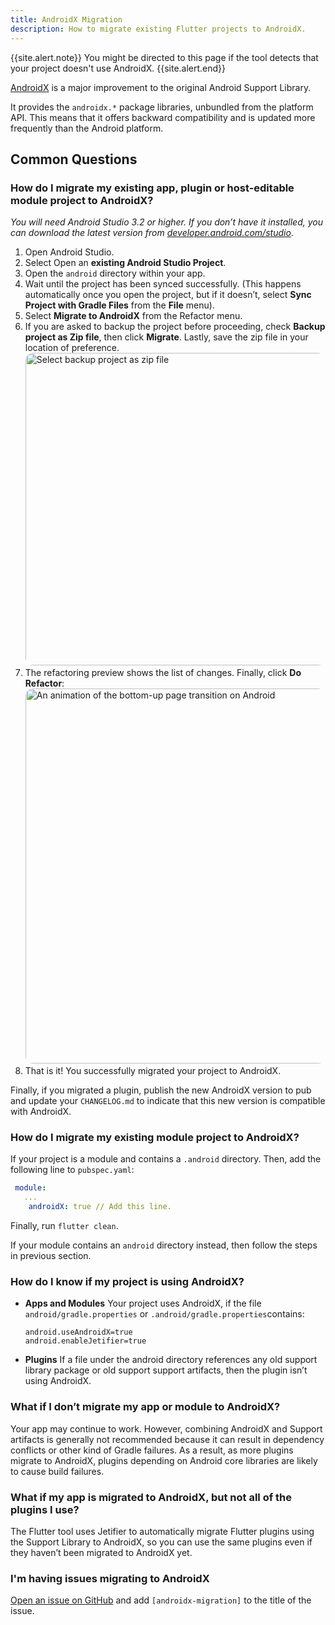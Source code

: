```yaml
---
title: AndroidX Migration 
description: How to migrate existing Flutter projects to AndroidX.
---
```


{{site.alert.note}}
  You might be directed to this page if the tool detects that your project
  doesn't use AndroidX.
{{site.alert.end}}

[AndroidX](https://developer.android.com/jetpack/androidx) is a major improvement 
to the original Android Support Library.

It provides the `androidx.*` package libraries, unbundled from the platform API. 
This means that it offers backward compatibility and is updated more frequently 
than the Android platform.

## Common Questions

### How do I migrate my existing app, plugin or host-editable module project to AndroidX?

_You will need Android Studio 3.2 or higher. If you don’t have it installed, 
you can download the latest version from [developer.android.com/studio](developer.android.com/studio)_.

1. Open Android Studio.
2. Select Open an **existing Android Studio Project**.
3. Open the `android` directory within your app.
4. Wait until the project has been synced successfully. 
  (This happens automatically once you open the project, but if it doesn’t,
   select **Sync Project with Gradle Files** from the **File** menu).
5. Select **Migrate to AndroidX** from the Refactor menu. 
6. If you are asked to backup the project before proceeding, 
   check **Backup project as Zip file**, then click **Migrate**. Lastly, save 
   the zip file in your location of preference.
  <img
      width="500"
      style="border-radius: 12px;"
      src="/images/androidx/migrate_prompt.png" 
      class="figure-img img-fluid"
      alt="Select backup project as zip file" />
7. The refactoring preview shows the list of changes. Finally, click **Do Refactor**:
  <img
      width="600"
      style="border-radius: 12px;"
      src="/images/androidx/do_androidx_refactor.png"
      class="figure-img img-fluid"
      alt="An animation of the bottom-up page transition on Android" />
8. That is it! You successfully migrated your project to AndroidX. 

Finally, if you migrated a plugin, publish the new AndroidX version to pub and update 
your `CHANGELOG.md` to indicate that this new version is compatible with AndroidX.


### How do I migrate my existing module project to AndroidX?

If your project is a module and contains a `.android` directory. Then,
add the following line to `pubspec.yaml`:

```yaml
 module:
   ...
    androidX: true // Add this line.
```

Finally, run `flutter clean`.

If your module contains an `android` directory instead, then follow the 
steps in previous section.


### How do I know if my project is using AndroidX?

* **Apps and Modules**
  Your project uses AndroidX, if the file `android/gradle.properties` or 
  `.android/gradle.properties`contains:

  ```
  android.useAndroidX=true
  android.enableJetifier=true
  ```

* **Plugins**
  If a file under the android directory references any old support library package
  or old support support artifacts, then the plugin isn’t using AndroidX.

### What if I don’t migrate my app or module to AndroidX?

Your app may continue to work. However, combining AndroidX and Support artifacts 
is generally not recommended because it can result in dependency conflicts or 
other kind of Gradle failures. As a result, as more plugins migrate to AndroidX,
plugins depending on Android core libraries are likely to cause build failures.

### What if my app is migrated to AndroidX, but not all of the plugins I use?

The Flutter tool uses Jetifier to automatically migrate Flutter plugins using 
the Support Library to AndroidX, so you can use the same plugins even if they 
haven’t been migrated to AndroidX yet.

### I'm having issues migrating to AndroidX

[Open an issue on GitHub](https://github.com/flutter/flutter/issues/new/choose)
and add `[androidx-migration]` to the title of the issue.
